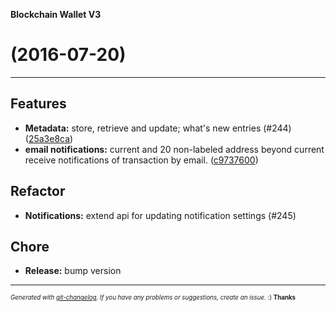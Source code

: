 __Blockchain Wallet V3__

#   (2016-07-20)



---

## Features

- **Metadata:** store, retrieve and update; what's new entries (#244)
  ([25a3e8ca](https://github.com/blockchain/My-Wallet-V3/commit/25a3e8ca6085c53cc78797881069695bf36abb47))
- **email notifications:** current and 20 non-labeled address beyond current receive notifications of transaction by email.
  ([c9737600](https://github.com/blockchain/My-Wallet-V3/commit/c973760058df289e2fdd533fe077324f823a2d78))


## Refactor

- **Notifications:** extend api for updating notification settings (#245)


## Chore

- **Release:** bump version



---
<sub><sup>*Generated with [git-changelog](https://github.com/rafinskipg/git-changelog). If you have any problems or suggestions, create an issue.* :) **Thanks** </sub></sup>